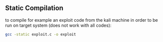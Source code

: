 ## Static Compilation

to compile for example an exploit code from the kali machine in order to be run on target system (does not work with all codes):


```bash
gcc -static exploit.c -o exploit
```


